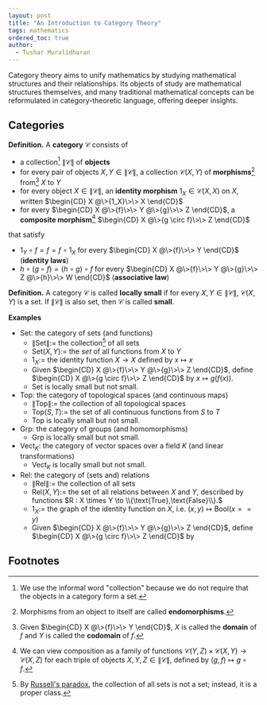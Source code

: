 ```yaml
---
layout: post
title: "An Introduction to Category Theory"
tags: mathematics
ordered_toc: true
author:
  - Tushar Muralidharan
---
```


Category theory aims to unify mathematics by studying mathematical structures and their relationships. Its objects of study are mathematical structures themselves, and many traditional mathematical concepts can be reformulated in category-theoretic language, offering deeper insights.

## Categories

**Definition.** A **category** $\mathcal{C}$ consists of
- a collection[^collection] $\|\mathcal{C}\|$ of **objects**
- for every pair of objects $X,Y \in \|\mathcal{C}\|$, a collection $\mathcal{C}(X,Y)$ of **morphisms**[^endomorphisms] from[^domain] $X$ to $Y$
- for every object $X \in \|\mathcal{C}\|$, an **identity morphism** $1_X \in \mathcal{C}(X,X)$ on $X$, written $\begin{CD}
X @\>{1_X}\>\> X
\end{CD}$
- for every $\begin{CD}
X @\>{f}\>\> Y @\>{g}\>\> Z
\end{CD}$, a **composite morphism**[^composition] $\begin{CD}
X @\>{g \circ f}\>\> Z
\end{CD}$

that satisfy 
- $1_Y \circ f = f = f \circ 1_X$ for every $\begin{CD}
X @\>{f}\>\> Y
\end{CD}$ (**identity laws**)
- $h \circ (g \circ f) = (h \circ g) \circ f$ for every $\begin{CD}
X @\>{f}\>\> Y @\>{g}\>\> Z @\>{h}\>\> W
\end{CD}$ (**associative law**)

**Definition.** A category $\mathcal{C}$ is called **locally small** if for every $X,Y \in \|\mathcal{C}\|$, $\mathcal{C}(X,Y)$ is a set. If $\|\mathcal{C}\|$ is also set, then $\mathcal{C}$ is called **small**.

**Examples**
- $\mathsf{Set}$: the category of sets (and functions)
  - $\|\mathsf{Set}\| :=$ the collection[^russell] of all sets
  - $\mathsf{Set}(X,Y) :=$ the *set* of all functions from $X$ to $Y$
  - $1_X :=$ the identity function $X \to X$ defined by $x \mapsto x$
  - Given $\begin{CD}
X @\>{f}\>\> Y @\>{g}\>\> Z
\end{CD}$, define $\begin{CD}
X @\>{g \circ f}\>\> Z
\end{CD}$ by $x \mapsto g(f(x))$.
  - $\mathsf{Set}$ is locally small but not small.
- $\mathsf{Top}$: the category of topological spaces (and continuous maps)
  - $\|\mathsf{Top}\| :=$ the collection of all topological spaces
  - $\mathsf{Top}(S,T) :=$ the set of all continuous functions from $S$ to $T$
  - $\mathsf{Top}$ is locally small but not small.
- $\mathsf{Grp}$: the category of groups (and homomorphisms)
  - $\mathsf{Grp}$ is locally small but not small.
- $\mathsf{Vect}_K$: the category of vector spaces over a field $K$ (and linear transformations)
  - $\mathsf{Vect}_K$ is locally small but not small.
- $\mathsf{Rel}$: the category of (sets and) relations
  - $\|\mathsf{Rel}\| :=$ the collection of all sets
  - $\mathsf{Rel}(X,Y) :=$ the set of all relations between $X$ and $Y$, described by functions $R : X \times Y \to \\{\text{True},\text{False}\\}.$
  - $1_X :=$ the graph of the identity function on $X$, i.e. $(x,y) \mapsto \mathrm{Bool}(x == y)$
  - Given $\begin{CD}
X @\>{f}\>\> Y @\>{g}\>\> Z
\end{CD}$, define $\begin{CD}
X @\>{g \circ f}\>\> Z
\end{CD}$ by 

## Footnotes

[^collection]: We use the informal word "collection" because we do not require that the objects in a category form a set.
[^endomorphisms]: Morphisms from an object to itself are called **endomorphisms**.
[^domain]: Given $\begin{CD} X @\>{f}\>\> Y \end{CD}$, $X$ is called the **domain** of $f$ and $Y$ is called the **codomain** of $f$.
[^composition]: We can view composition as a family of functions $\mathcal{C}(Y,Z) \times \mathcal{C}(X,Y) \to \mathcal{C}(X,Z)$ for each triple of objects $X,Y,Z \in \|\mathcal{C}\|$, defined by $(g,f) \mapsto g \circ f$.
[^russell]: By [Russell's paradox](https://en.wikipedia.org/wiki/Russell%27s_paradox), the collection of all sets is not a set; instead, it is a proper class.
